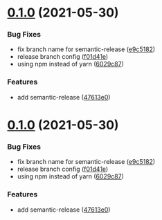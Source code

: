 # [0.1.0](https://github.com/cheesebit/use-slice/compare/v0.0.4...v0.1.0) (2021-05-30)


### Bug Fixes

* fix branch name for semantic-release ([e9c5182](https://github.com/cheesebit/use-slice/commit/e9c5182cceb93c98f233efefb7f54387f3d29427))
* release branch config ([f01d41e](https://github.com/cheesebit/use-slice/commit/f01d41eb9e25cfa7d67b37e65081f9d42c0e186b))
* using npm instead of yarn ([6029c87](https://github.com/cheesebit/use-slice/commit/6029c872b75514ad3239fba5becb835c8df52fa4))


### Features

* add semantic-release ([47613e0](https://github.com/cheesebit/use-slice/commit/47613e0482ec6d3c231871efe086178d69d764d7))

# [0.1.0](https://github.com/cheesebit/use-slice/compare/v0.0.4...v0.1.0) (2021-05-30)


### Bug Fixes

* fix branch name for semantic-release ([e9c5182](https://github.com/cheesebit/use-slice/commit/e9c5182cceb93c98f233efefb7f54387f3d29427))
* release branch config ([f01d41e](https://github.com/cheesebit/use-slice/commit/f01d41eb9e25cfa7d67b37e65081f9d42c0e186b))
* using npm instead of yarn ([6029c87](https://github.com/cheesebit/use-slice/commit/6029c872b75514ad3239fba5becb835c8df52fa4))


### Features

* add semantic-release ([47613e0](https://github.com/cheesebit/use-slice/commit/47613e0482ec6d3c231871efe086178d69d764d7))
